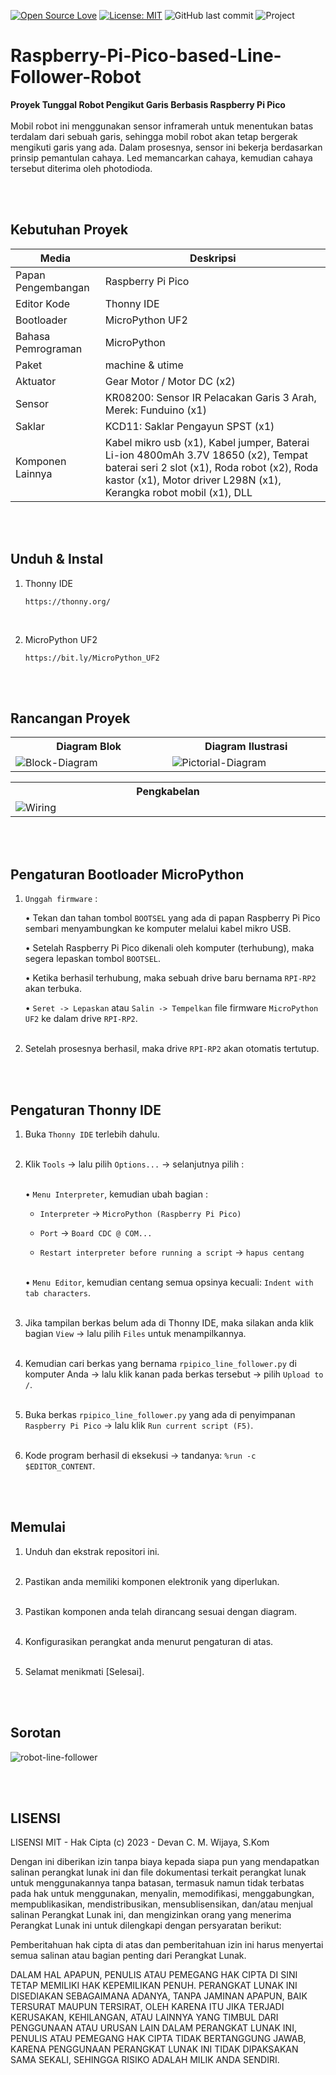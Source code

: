 [![Open Source Love](https://badges.frapsoft.com/os/v1/open-source.svg?style=flat)](https://github.com/ellerbrock/open-source-badges/)
[![License: MIT](https://img.shields.io/badge/License-MIT-blue.svg?logo=github&color=%23F7DF1E)](https://opensource.org/licenses/MIT)
![GitHub last commit](https://img.shields.io/github/last-commit/devancakra/Smart-Green-House-Berbasis-IoT-Mobile-Apps)
![Project](https://img.shields.io/badge/Project-Raspberry%20Pi%20Pico-light.svg?style=flat&logo=raspberrypi&logoColor=white&color=%23F7DF1E)

# Raspberry-Pi-Pico-based-Line-Follower-Robot
<strong>Proyek Tunggal Robot Pengikut Garis Berbasis Raspberry Pi Pico</strong><br><br>
Mobil robot ini menggunakan sensor inframerah untuk menentukan batas terdalam dari sebuah garis, sehingga mobil robot akan tetap bergerak mengikuti garis yang ada. Dalam prosesnya, sensor ini bekerja berdasarkan prinsip pemantulan cahaya. Led memancarkan cahaya, kemudian cahaya tersebut diterima oleh photodioda.

<br><br>

## Kebutuhan Proyek
| Media | Deskripsi |
| --- | --- |
| Papan Pengembangan | Raspberry Pi Pico |
| Editor Kode | Thonny IDE |
| Bootloader | MicroPython UF2 |
| Bahasa Pemrograman | MicroPython |
| Paket | machine & utime |
| Aktuator | Gear Motor / Motor DC (x2) |
| Sensor | KR08200: Sensor IR Pelacakan Garis 3 Arah, Merek: Funduino (x1) |
| Saklar | KCD11: Saklar Pengayun SPST (x1) |
| Komponen Lainnya | Kabel mikro usb (x1), Kabel jumper, Baterai Li-ion 4800mAh 3.7V 18650 (x2), Tempat baterai seri 2 slot (x1), Roda robot (x2), Roda kastor (x1), Motor driver L298N (x1), Kerangka robot mobil (x1), DLL |

<br><br>

## Unduh & Instal
1. Thonny IDE

   ```
   https://thonny.org/
   ```
<br>

2. MicroPython UF2

   ```
   https://bit.ly/MicroPython_UF2
   ```
   
<br><br>

## Rancangan Proyek
<table>
<tr>
<th width="420">Diagram Blok</th>
<th width="420">Diagram Ilustrasi</th>
</tr>
<tr>
<td><img src="https://github.com/devancakra/Raspberry-Pi-Pico-based-Line-Follower-Robot/assets/54527592/2d13dd05-7f81-45cb-9e72-9e8d3ff9a8ef" alt="Block-Diagram"></td>
<td><img src="https://github.com/devancakra/Raspberry-Pi-Pico-based-Line-Follower-Robot/assets/54527592/7b26b147-abfd-4fa1-9c89-d84fc8ea3f2c" alt="Pictorial-Diagram"></td>
</tr>
</table>
<table>
<tr>
<th width="840">Pengkabelan</th>
</tr>
<tr>
<td><img src="https://github.com/devancakra/Raspberry-Pi-Pico-based-Line-Follower-Robot/assets/54527592/96c6e986-01fb-4b7c-bd00-55ee90bf30d6" alt="Wiring"></td>
</tr>
</table>

<br><br>

## Pengaturan Bootloader MicroPython
1. ``` Unggah firmware ``` :

   • Tekan dan tahan tombol ``` BOOTSEL ``` yang ada di papan Raspberry Pi Pico sembari menyambungkan ke komputer melalui kabel mikro USB.

   • Setelah Raspberry Pi Pico dikenali oleh komputer (terhubung), maka segera lepaskan tombol ``` BOOTSEL ```.
   
   • Ketika berhasil terhubung, maka sebuah drive baru bernama ``` RPI-RP2 ``` akan terbuka.
   
   • ``` Seret -> Lepaskan ``` atau ``` Salin -> Tempelkan ``` file firmware ``` MicroPython UF2 ``` ke dalam drive ``` RPI-RP2 ```.<br><br>

2. Setelah prosesnya berhasil, maka drive ``` RPI-RP2 ``` akan otomatis tertutup.

<br><br>

## Pengaturan Thonny IDE
1. Buka ``` Thonny IDE ``` terlebih dahulu.<br><br>

2. Klik ``` Tools ``` -> lalu pilih ``` Options... ``` -> selanjutnya pilih :<br><br>
   
   • ``` Menu Interpreter ```, kemudian ubah bagian :

      - ``` Interpreter ``` -> ``` MicroPython (Raspberry Pi Pico) ```
        
      - ``` Port ``` -> ``` Board CDC @ COM... ```
  
      - ``` Restart interpreter before running a script ``` -> ``` hapus centang ```<br><br>
   
   • ``` Menu Editor ```, kemudian centang semua opsinya kecuali: ``` Indent with tab characters ```.<br><br>

3. Jika tampilan berkas belum ada di Thonny IDE, maka silakan anda klik bagian ``` View ``` -> lalu pilih ``` Files ``` untuk menampilkannya.<br><br>

4. Kemudian cari berkas yang bernama ``` rpipico_line_follower.py ``` di komputer Anda -> lalu klik kanan pada berkas tersebut -> pilih ``` Upload to / ```.<br><br>

5. Buka berkas ``` rpipico_line_follower.py ``` yang ada di penyimpanan ``` Raspberry Pi Pico ``` -> lalu klik ``` Run current script (F5) ```.<br><br>

6. Kode program berhasil di eksekusi -> tandanya: ``` %run -c $EDITOR_CONTENT ```.

<br><br>

## Memulai
1. Unduh dan ekstrak repositori ini.<br><br>
   
2. Pastikan anda memiliki komponen elektronik yang diperlukan.<br><br>
   
3. Pastikan komponen anda telah dirancang sesuai dengan diagram.<br><br>
    
4. Konfigurasikan perangkat anda menurut pengaturan di atas.<br><br>

5. Selamat menikmati [Selesai].

<br><br>

## Sorotan
<img src="https://github.com/devancakra/Raspberry-Pi-Pico-based-Line-Follower-Robot/assets/54527592/684c7c48-d779-46ba-8813-821667959d09" alt="robot-line-follower">

<br><br>

## LISENSI
LISENSI MIT - Hak Cipta (c) 2023 - Devan C. M. Wijaya, S.Kom

Dengan ini diberikan izin tanpa biaya kepada siapa pun yang mendapatkan salinan perangkat lunak ini dan file dokumentasi terkait perangkat lunak untuk menggunakannya tanpa batasan, termasuk namun tidak terbatas pada hak untuk menggunakan, menyalin, memodifikasi, menggabungkan, mempublikasikan, mendistribusikan, mensublisensikan, dan/atau menjual salinan Perangkat Lunak ini, dan mengizinkan orang yang menerima Perangkat Lunak ini untuk dilengkapi dengan persyaratan berikut:

Pemberitahuan hak cipta di atas dan pemberitahuan izin ini harus menyertai semua salinan atau bagian penting dari Perangkat Lunak.

DALAM HAL APAPUN, PENULIS ATAU PEMEGANG HAK CIPTA DI SINI TETAP MEMILIKI HAK KEPEMILIKAN PENUH. PERANGKAT LUNAK INI DISEDIAKAN SEBAGAIMANA ADANYA, TANPA JAMINAN APAPUN, BAIK TERSURAT MAUPUN TERSIRAT, OLEH KARENA ITU JIKA TERJADI KERUSAKAN, KEHILANGAN, ATAU LAINNYA YANG TIMBUL DARI PENGGUNAAN ATAU URUSAN LAIN DALAM PERANGKAT LUNAK INI, PENULIS ATAU PEMEGANG HAK CIPTA TIDAK BERTANGGUNG JAWAB, KARENA PENGGUNAAN PERANGKAT LUNAK INI TIDAK DIPAKSAKAN SAMA SEKALI, SEHINGGA RISIKO ADALAH MILIK ANDA SENDIRI.
